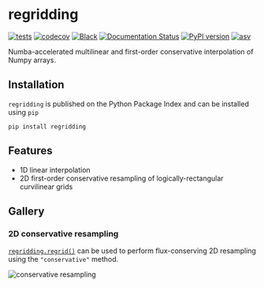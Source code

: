 # regridding

[![tests](https://github.com/sun-data/regridding/actions/workflows/tests.yml/badge.svg)](https://github.com/sun-data/regridding/actions/workflows/tests.yml)
[![codecov](https://codecov.io/gh/sun-data/regridding/graph/badge.svg?token=8W5I2EBDDX)](https://codecov.io/gh/sun-data/regridding)
[![Black](https://github.com/sun-data/regridding/actions/workflows/black.yml/badge.svg)](https://github.com/sun-data/regridding/actions/workflows/black.yml)
[![Documentation Status](https://readthedocs.org/projects/regridding/badge/?version=latest)](https://regridding.readthedocs.io/en/latest/?badge=latest)
[![PyPI version](https://badge.fury.io/py/regridding.svg)](https://badge.fury.io/py/regridding)
[![asv](http://img.shields.io/badge/benchmarked%20by-asv-blue.svg?style=flat)](https://sun-data.github.io/regridding/)


Numba-accelerated multilinear and first-order conservative interpolation of Numpy arrays.

## Installation

`regridding` is published on the Python Package Index and can be installed using `pip`
```
pip install regridding
```

## Features

 - 1D linear interpolation
 - 2D first-order conservative resampling of logically-rectangular curvilinear grids

## Gallery

### 2D conservative resampling

[`regridding.regrid()`](https://regridding.readthedocs.io/en/latest/_autosummary/regridding.regrid.html)
can be used to perform flux-conserving 2D resampling using the `"conservative"` method.

![conservative resampling](https://regridding.readthedocs.io/en/latest/_images/regridding.regrid_1_0.png)
